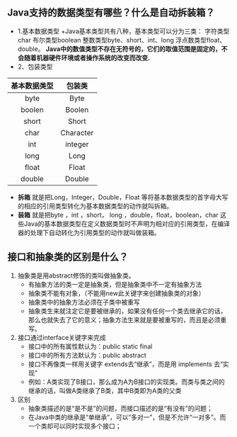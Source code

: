 ## Java支持的数据类型有哪些？什么是自动拆装箱？
+ 1.基本数据类型
+Java基本类型共有八种，基本类型可以分为三类：
字符类型char
布尔类型boolean
整数类型byte、short、int、long
浮点数类型float、double。
**Java中的数值类型不存在无符号的，它们的取值范围是固定的，不会随着机器硬件环境或者操作系统的改变而改变.**
+ 2、包装类型

| 基本数据类型 | 包装类 |
| :-----:|:-----: |
|byte|Byte|
| boolen|Boolen |
| short  | Short |
| char  |Character |
| int   |integer  |
| long  |Long |
| float    |Float |
| double   |Double |
+ **拆箱** 
就是把Long，Integer，Double，Float 等将基本数据类型的首字母大写的相应的引用类型转化为基本数据类型的动作就叫拆箱。
+ **装箱**
就是把byte ，int ，short， long ，double，float，boolean，char 这些Java的基本数据类型在定义数据类型时不声明为相对应的引用类型，在编译器的处理下自动转化为引用类型的动作就叫做装箱。
## 接口和抽象类的区别是什么？
1. 抽象类是用abstract修饰的类叫做抽象类。
   + 有抽象方法的类一定是抽象类，但是抽象类中不一定有抽象方法
   + 抽象类不能有对象，（不能用new此关键字来创建抽象类的对象）
   + 抽象类中的抽象方法必须在子类中被重写
   + 抽象类生来就注定它是要被继承的，如果没有任何一个类去继承它的话，那么也就失去了它的意义；抽象方法生来就是要被重写的，而且是必须重写。
2. 接口通过interface关键字来完成
   + 接口中的所有属性默认为：public static final 
   + 接口中的所有方法默认为：public abstract
   + 接口不再像类一样用关键字 extends去“继承”，而是用 implements 去“实现”
   + 例如：A类实现了B接口，那么成为A为B接口的实现类。而类与类之间的继承的话，叫做A类继承了B类，其中B类即为A类的父类
3. 区别
   + 抽象类描述的是“是不是”的问题，而接口描述的是“有没有”的问题；
   + 在Java中类的继承是“单继承”，可以“多对一”，但是不允许“一对多”。而一个类却可以同时实现多个接口；
